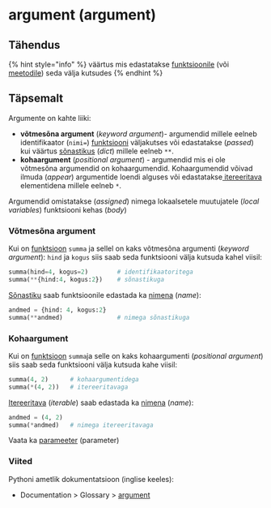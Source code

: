 # argument \(argument\)

## Tähendus

{% hint style="info" %}
väärtus mis edastatakse [funktsioonile](funktsioon-function.md) \(või [meetodile](meetod-method.md)\) seda välja kutsudes
{% endhint %}

## Täpsemalt

Argumente on kahte liiki:

* **võtmesõna argument** \(_keyword argument_\)- argumendid millele eelneb identifikaator \(`nimi=`\) [funktsiooni](funktsioon-function.md) väljakutses või edastatakse \(_passed_\) kui väärtus [sõnastikus](sonastik-dictionary.md) \(_dict_\) millele eelneb `**`. 
* **kohaargument** \(_positional argument_\) - argumendid mis ei ole võtmesõna argumendid on kohaargumendid. Kohaargumendid võivad ilmuda \(_appear_\) argumentide loendi alguses või edastatakse[ itereeritava](itereeritav-iterable.md) elementidena millele eelneb `*`. 

Argumendid omistatakse \(_assigned_\) nimega lokaalsetele muutujatele \(_local variables_\) funktsiooni kehas \(_body_\)

### Võtmesõna argument

Kui on [funktsioon](funktsioon-function.md) `summa` ja sellel on kaks võtmesõna argumenti \(_keyword argument_\): `hind` ja `kogus` siis saab seda funktsiooni välja kutsuda kahel viisil:

```python
summa(hind=4, kogus=2)        # identifikaatoritega
summa(**{hind:4, kogus:2})    # sõnastikuga
```

[Sõnastiku](sonastik-dictionary.md) saab funktsioonile edastada ka [nimena](nimi-name.md) \(_name_\):

```python
andmed = {hind: 4, kogus:2}
summa(**andmed)               # nimega sõnastikuga
```

### Kohaargument

Kui on [funktsioon](funktsioon-function.md) `summa`ja selle on kaks kohaargumenti \(_positional argument_\) siis saab seda funktsiooni välja kutsuda kahe viisil:

```python
summa(4, 2)      # kohaargumentidega
summa(*(4, 2))   # itereeritavaga
```

[Itereeritava](itereeritav-iterable.md) \(_iterable_\) saab edastada ka [nimena](nimi-name.md) \(_name_\):

```python
andmed = (4, 2)
summa(*andmed)   # nimega itereeritavaga
```

Vaata ka [parameeter](parameeter-parameter.md) \(parameter\)

### Viited

Pythoni ametlik dokumentatsioon \(inglise keeles\):

* Documentation &gt; Glossary &gt; [argument](https://docs.python.org/3/glossary.html#term-argument)

